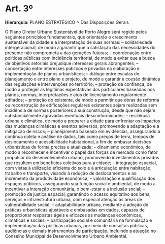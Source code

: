 # Art. 3º

**Hierarquia:** PLANO ESTRATÉGICO > Das Disposições Gerais

O Plano Diretor Urbano Sustentável de Porto Alegre será regido pelos seguintes princípios fundamentais, que orientarão o crescimento sustentável da cidade e a interpretação de suas normas:
– solidariedade intergeracional, de modo a garantir que a satisfação das necessidades do presente não comprometa a das gerações futuras;
– coordenação entre políticas públicas com incidência territorial, de modo a evitar que a busca de objetivos setoriais prejudique interesses gerais abrangentes;
– concertação entre interesses públicos e privados na elaboração e implementação de planos urbanísticos;
– diálogo entre escalas de planejamento e entre plano e projeto, de modo a garantir a coesão dinâmica das regulações e intervenções no território;
– proteção da confiança, de modo a proteger as legítimas expectativas dos particulares baseadas nos planos, normas, interpretações e atos de licenciamento regularmente editados;
– proteção do existente, de modo a permitir que obras de reforma ou reconstrução de edificações regulares existentes sejam realizadas sem incidência de normas posteriores à sua construção, desde que não sejam substancialmente agravadas eventuais desconformidades;
– resiliência urbana e climática, de modo a preparar a cidade para enfrentar os impactos das mudanças climáticas e eventos adversos, promovendo a adaptação e a mitigação de riscos;
– planejamento baseado em evidências, assegurando a contínua coleta e análise de dados, tais como preços de terra, tempos de deslocamento e acessibilidade habitacional, a fim de embasar decisões urbanísticas de forma precisa e atualizada;
– dinamismo econômico, de modo a reconhecer e incentivar o papel das forças de mercado como fator propulsor do desenvolvimento urbano, promovendo investimentos privados que resultem em benefícios coletivos para a cidade;
– integração espacial, com vistas à utilização eficiente do solo e à articulação entre habitação, trabalho e transporte, visando à redução de deslocamentos e ao incremento da produtividade econômica;
– valorização e qualificação dos espaços públicos, assegurando sua função social e ambiental, de modo a incentivar a interação comunitária, o bem-estar e a inclusão social;
– promoção da justiça espacial, garantindo o acesso equitativo aos bens, serviços e infraestrutura urbana, com especial atenção às áreas de vulnerabilidade social;
– adaptabilidade urbana, mediante a adoção de práticas urbanísticas ajustáveis e embasadas em dados, capazes de proporcionar respostas ágeis e eficazes às mudanças econômicas, climáticas e sociais;
– participação social e comunitária na formulação e implementação das políticas urbanas, por meio de consultas públicas, audiências e demais instrumentos de participação, incluindo a atuação no Conselho Municipal de Desenvolvimento Urbano Ambiental.







